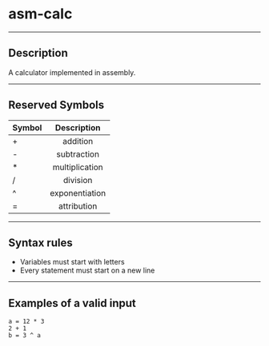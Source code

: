 # asm-calc
---
## Description
A calculator implemented in assembly.

---
## Reserved Symbols

| Symbol | Description    |
| -------|:--------------:|
| +      | addition       |
| -      | subtraction    |
| *      | multiplication |
| /      | division       |
| ^      | exponentiation |
| =      | attribution    |

---
## Syntax rules
- Variables must start with letters
- Every statement must start on a new line

---
## Examples of a valid input

```calc
a = 12 * 3
2 + 1
b = 3 ^ a
```
